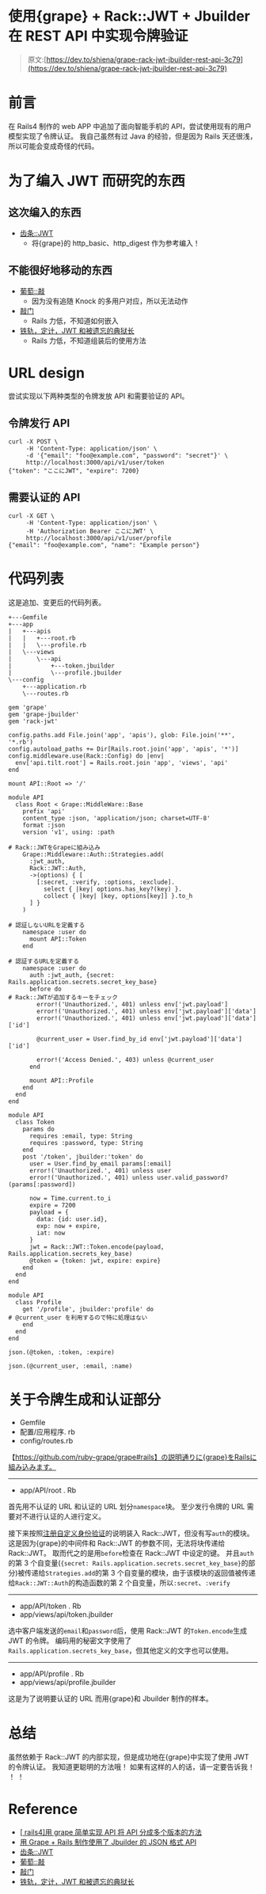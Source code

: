 # 使用{grape} + Rack::JWT + Jbuilder 在 REST API 中实现令牌验证

> 原文:[https://dev.to/shiena/grape-rack-jwt-jbuilder-rest-api-3c79](https://dev.to/shiena/grape-rack-jwt-jbuilder-rest-api-3c79)

# 前言

在 Rails4 制作的 web APP 中追加了面向智能手机的 API，尝试使用现有的用户模型实现了令牌认证。 我自己虽然有过 Java 的经验，但是因为 Rails 天还很浅，所以可能会变成奇怪的代码。

# 为了编入 JWT 而研究的东西

## 这次编入的东西

*   [齿条::JWT](https://github.com/eparreno/rack-jwt)
    *   将{grape}的 http_basic、http_digest 作为参考编入！

## 不能很好地移动的东西

*   [葡萄::敲](https://github.com/gottfrois/grape-knock)
    *   因为没有追随 Knock 的多用户对应，所以无法动作
*   [敲门](https://github.com/nsarno/knock)
    *   Rails 力低，不知道如何嵌入
*   [铁轨，定计，JWT 和被遗忘的典狱长](https://medium.com/@goncalvesjoao/rails-devise-jwt-and-the-forgotten-warden-67cfcf8a0b73#.5qvqxhj44)
    *   Rails 力低，不知道组装后的使用方法

# URL design

尝试实现以下两种类型的令牌发放 API 和需要验证的 API。

## 令牌发行 API

```
curl -X POST \
     -H 'Content-Type: application/json' \
     -d '{"email": "foo@example.com", "password": "secret"}' \
     http://localhost:3000/api/v1/user/token
{"token": "ここにJWT", "expire": 7200} 
```

## 需要认证的 API

```
curl -X GET \
     -H 'Content-Type: application/json' \
     -H 'Authorization Bearer ここにJWT' \
     http://localhost:3000/api/v1/user/profile
{"email": "foo@example.com", "name": "Example person"} 
```

# 代码列表

这是追加、变更后的代码列表。

```
+---Gemfile
+---app
|   +---apis
|   |   +---root.rb
|   |   \---profile.rb
|   \---views
|       \---api
|           +---token.jbuilder
|           \---profile.jbuilder
\---config
    +---application.rb
    \---routes.rb 
```

```
gem 'grape'
gem 'grape-jbuilder'
gem 'rack-jwt' 
```

```
config.paths.add File.join('app', 'apis'), glob: File.join('**', '*.rb')
config.autoload_paths += Dir[Rails.root.join('app', 'apis', '*')]
config.middleware.use(Rack::Config) do |env|
  env['api.tilt.root'] = Rails.root.join 'app', 'views', 'api'
end 
```

```
mount API::Root => '/' 
```

```
module API
  class Root < Grape::MiddleWare::Base
    prefix 'api'
    content_type :json, 'application/json; charset=UTF-8'
    format :json
    version 'v1', using: :path

# Rack::JWTをGrapeに組み込み
    Grape::Middleware::Auth::Strategies.add(
      :jwt_auth,
      Rack::JWT::Auth,
      ->(options) { [
        [:secret, :verify, :options, :exclude].
          select { |key| options.has_key?(key) }.
          collect { |key| [key, options[key]] }.to_h
      ] }
    )

# 認証しないURLを定義する
    namespace :user do
      mount API::Token
    end

# 認証するURLを定義する
    namespace :user do
      auth :jwt_auth, {secret: Rails.application.secrets.secret_key_base}
      before do
# Rack::JWTが追加するキーをチェック
        error!('Unauthorized.', 401) unless env['jwt.payload']
        error!('Unauthorized.', 401) unless env['jwt.payload']['data']
        error!('Unauthorized.', 401) unless env['jwt.payload']['data']['id']

        @current_user = User.find_by_id env['jwt.payload']['data']['id']

        error!('Access Denied.', 403) unless @current_user
      end

      mount API::Profile
    end
  end
end 
```

```
module API
  class Token
    params do
      requires :email, type: String
      requires :password, type: String
    end
    post '/token', jbuilder:'token' do
      user = User.find_by_email params[:email]
      error!('Unauthorized.', 401) unless user
      error!('Unauthorized.', 401) unless user.valid_password?(params[:password])

      now = Time.current.to_i
      expire = 7200
      payload = {
        data: {id: user.id},
        exp: now + expire,
        iat: now
      }
      jwt = Rack::JWT::Token.encode(payload, Rails.application.secrets_key_base)
      @token = {token: jwt, expire: expire}
    end
  end
end 
```

```
module API
  class Profile
    get '/profile', jbuilder:'profile' do
# @current_user を利用するので特に処理はない
    end
  end
end 
```

```
json.(@token, :token, :expire) 
```

```
json.(@current_user, :email, :name) 
```

# 关于令牌生成和认证部分

*   Gemfile
*   配置/应用程序. rb
*   config/routes.rb

【https://github.com/ruby-grape/grape#rails】の説明通りに{grape}をRailsに組み込みます。

* * *

*   app/API/root . Rb

首先用不认证的 URL 和认证的 URL 划分`namespace`块。
至少发行令牌的 URL 需要对不进行认证的人进行定义。

接下来按照[注册自定义身份验证](https://github.com/ruby-grape/grape#register-custom-middleware-for-authentication)的说明装入 Rack::JWT，但没有写`auth`的模块。 这是因为{grape}的中间件和 Rack::JWT 的参数不同，无法将块传递给 Rack::JWT。 取而代之的是用`before`检查在 Rack::JWT 中设定的键。
并且`auth`的第 3 个自变量(`{secret: Rails.application.secrets.secret_key_base}`的部分)被传递给`Strategies.add`的第 3 个自变量的模块，由于该模块的返回值被传递给`Rack::JWT::Auth`的构造函数的第 2 个自变量，所以`:secret`、`:verify`

* * *

*   app/API/token . Rb
*   app/views/api/token.jbuilder

选中客户端发送的`email`和`password`后，使用 Rack::JWT 的`Token.encode`生成 JWT 的令牌。 编码用的秘密文字使用了`Rails.application.secrets_key_base`，但其他定义的文字也可以使用。

* * *

*   app/API/profile . Rb
*   app/views/api/profile.jbuilder

这是为了说明要认证的 URL 而用{grape}和 Jbuilder 制作的样本。

# 总结

虽然依赖于 Rack::JWT 的内部实现，但是成功地在{grape}中实现了使用 JWT 的令牌认证。 我知道更聪明的方法哦！ 如果有这样的人的话，请一定要告诉我！ ！ ！

# Reference

*   [[ rails4]用 grape 简单实现 API 将 API 分成多个版本的方法](http://qiita.com/hkusu/items/2ca0323cc276ab31e926)
*   [用 Grape + Rails 制作使用了 Jbuilder 的 JSON 格式 API](http://qiita.com/zaru/items/fa64a4e00b76ea6ce36f)
*   [齿条::JWT](https://github.com/eparreno/rack-jwt)
*   [葡萄::敲](https://github.com/gottfrois/grape-knock)
*   [敲门](https://github.com/nsarno/knock)
*   [铁轨，定计，JWT 和被遗忘的典狱长](https://medium.com/@goncalvesjoao/rails-devise-jwt-and-the-forgotten-warden-67cfcf8a0b73#.5qvqxhj44)